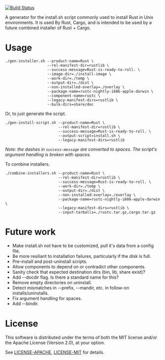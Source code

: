 [![Build Status](https://travis-ci.com/rust-lang/rust-installer.svg?branch=master)](https://travis-ci.com/rust-lang/rust-installer)

A generator for the install.sh script commonly used to install Rust in
Unix environments. It is used By Rust, Cargo, and is intended to be
used by a future combined installer of Rust + Cargo.

# Usage

```
./gen-installer.sh --product-name=Rust \
                   --rel-manifest-dir=rustlib \
                   --success-message=Rust-is-ready-to-roll. \
                   --image-dir=./install-image \
                   --work-dir=./temp \
                   --output-dir=./dist \
                   --non-installed-overlay=./overlay \
                   --package-name=rustc-nightly-i686-apple-darwin \
                   --component-name=rustc \
                   --legacy-manifest-dirs=rustlib \
                   --bulk-dirs=share/doc
```

Or, to just generate the script.

```
./gen-install-script.sh --product-name=Rust \
                        --rel-manifest-dir=rustlib \
                        --success-message=Rust-is-ready-to-roll. \
                        --output-script=install.sh \
                        --legacy-manifest-dirs=rustlib
```

*Note: the dashes in `success-message` are converted to spaces. The
script's argument handling is broken with spaces.*

To combine installers.

```
./combine-installers.sh --product-name=Rust \
                        --rel-manifest-dir=rustlib \
                        --success-message=Rust-is-ready-to-roll. \
                        --work-dir=./temp \
                        --output-dir=./dist \
                        --non-installed-overlay=./overlay \
                        --package-name=rustc-nightly-i686-apple-darwin \
                        --legacy-manifest-dirs=rustlib \
                        --input-tarballs=./rustc.tar.gz,cargo.tar.gz
```

# Future work

* Make install.sh not have to be customized, pull it's data from a
  config file.
* Be more resiliant to installation failures, particularly if the disk
  is full.
* Pre-install and post-uninstall scripts.
* Allow components to depend on or contradict other components.
* Sanity check that expected destination dirs (bin, lib, share exist)?
* Add --docdir flag. Is there a standard name for this?
* Remove empty directories on uninstall.
* Detect mismatches in --prefix, --mandir, etc. in follow-on
  installs/uninstalls.
* Fix argument handling for spaces.
* Add --bindir.

# License

This software is distributed under the terms of both the MIT license
and/or the Apache License (Version 2.0), at your option.

See [LICENSE-APACHE](LICENSE-APACHE), [LICENSE-MIT](LICENSE-MIT) for details.
